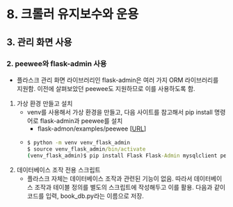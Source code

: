 # 8. 크롤러 유지보수와 운용
## 3. 관리 화면 사용
### 2. peewee와 flask-admin 사용
- 플라스크 관리 화면 라이브러리인 flask-admin은 여러 가지 ORM 라이브러리를 지원함. 이전에 살펴보았던 peewee도 지원하므로 이를 사용하도록 함.
1. 가상 환경 만들고 설치
   - venv를 사용해서 가상 환경을 만들고, 다음 사이트를 참고해서 pip install 명령어로 flask-admin과 peewee를 설치
     - flask-admon/examples/peewee [[URL](https://github.com/flask-admin/flask-admin/tree/master/examples/peewee)]
   - ```cmd
     $ python -m venv venv_flask_admin
     $ source venv_flask_admin/bin/activate
     (venv_flask_admin)$ pip install Flask Flask-Admin mysqlclient peewee wtf-peewee ipython
     ```
2. 데이터베이스 조작 전용 스크립트
   - 플라스크 자체는 데이터베이스 조작과 관련된 기능이 없음. 따라서 데이터베이스 조작과 테이블 정의를 별도의 스크립트에 작성해두고 이를 활용. 다음과 같이 코드를 입력, book_db.py라는 이름으로 저장.
